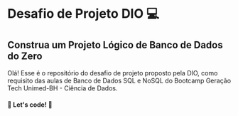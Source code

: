 # Desafio de Projeto DIO :computer:

## Construa um Projeto Lógico de Banco de Dados do Zero

Olá! Esse é o repositório do desafio de projeto proposto pela DIO, como requisito das aulas de Banco de Dados SQL e NoSQL do Bootcamp Geração Tech Unimed-BH - Ciência de Dados.

#### 🚀 Let's code! 🚀
